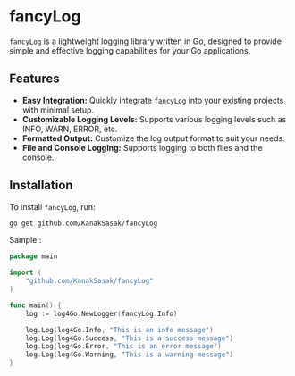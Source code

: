 # fancyLog

`fancyLog` is a lightweight logging library written in Go, designed to provide simple and effective logging capabilities for your Go applications.

## Features

- **Easy Integration:** Quickly integrate `fancyLog` into your existing projects with minimal setup.
- **Customizable Logging Levels:** Supports various logging levels such as INFO, WARN, ERROR, etc.
- **Formatted Output:** Customize the log output format to suit your needs.
- **File and Console Logging:** Supports logging to both files and the console.

## Installation

To install `fancyLog`, run:

```bash
go get github.com/KanakSasak/fancyLog
```

Sample :

```go
package main

import (
    "github.com/KanakSasak/fancyLog"
)

func main() {
    log := log4Go.NewLogger(fancyLog.Info)

	log.Log(log4Go.Info, "This is an info message")
	log.Log(log4Go.Success, "This is a success message")
	log.Log(log4Go.Error, "This is an error message")
	log.Log(log4Go.Warning, "This is a warning message")
}

```
